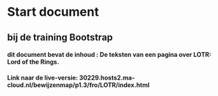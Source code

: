 # Start document

## bij de training Bootstrap

#### dit document bevat de inhoud : De teksten van een pagina over LOTR: Lord of the Rings.

#### Link naar de live-versie: 30229.hosts2.ma-cloud.nl/bewijzenmap/p1.3/fro/LOTR/index.html


